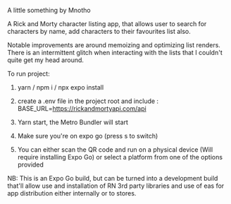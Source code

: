 A little something by Mnotho

A Rick and Morty character listing app, that allows user to search for characters by name, add characters to their favourites list also.

Notable improvements are around memoizing and optimizing list renders.
There is an intermittent glitch when interacting with the lists that I couldn't quite get my head around.

To run project:

1. yarn / npm i / npx expo install
2. create a .env file in the project root and include :
   BASE_URL=https://rickandmortyapi.com/api

3. Yarn start, the Metro Bundler will start
4. Make sure you're on expo go (press s to switch)
5. You can either scan the QR code and run on a physical device (Will require installing Expo Go) or select a platform from one of the options provided

NB: This is an Expo Go build, but can be turned into a development build that'll allow use and installation of RN 3rd party libraries and use of eas for app distribution either internally or to stores.
